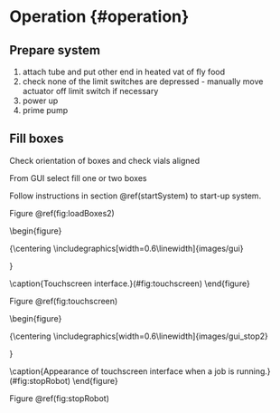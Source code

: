 # Operation {#operation}

## Prepare system

1. attach tube and put other end in heated vat of fly food
2. check none of the limit switches are depressed - manually move actuator off limit switch if necessary
2. power up
3. prime pump




## Fill boxes
Check orientation of boxes and check vials aligned

From GUI select fill one or two boxes

Follow instructions in section \@ref(startSystem) to start-up system.




Figure \@ref(fig:loadBoxes2)



\begin{figure}

{\centering \includegraphics[width=0.6\linewidth]{images/gui} 

}

\caption{Touchscreen interface.}(\#fig:touchscreen)
\end{figure}




Figure \@ref(fig:touchscreen)

\begin{figure}

{\centering \includegraphics[width=0.6\linewidth]{images/gui_stop2} 

}

\caption{Appearance of touchscreen interface when a job is running.}(\#fig:stopRobot)
\end{figure}

Figure \@ref(fig:stopRobot)
